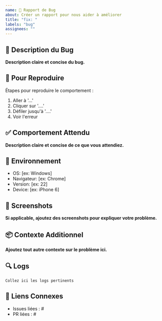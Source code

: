 ```yaml
---
name: 🐛 Rapport de Bug
about: Créer un rapport pour nous aider à améliorer
title: "fix: "
labels: "bug"
assignees: ""
---
```


## 📝 Description du Bug

**Description claire et concise du bug.**

## 🔄 Pour Reproduire

Étapes pour reproduire le comportement :

1. Aller à '...'
2. Cliquer sur '....'
3. Défiler jusqu'à '....'
4. Voir l'erreur

## ✅ Comportement Attendu

**Description claire et concise de ce que vous attendiez.**

## 📱 Environnement

- OS: [ex: Windows]
- Navigateur: [ex: Chrome]
- Version: [ex: 22]
- Device: [ex: iPhone 6]

## 📸 Screenshots

**Si applicable, ajoutez des screenshots pour expliquer votre problème.**

## 📦 Contexte Additionnel

**Ajoutez tout autre contexte sur le problème ici.**

## 🔍 Logs

```
Collez ici les logs pertinents
```

## 🔗 Liens Connexes

- Issues liées : #
- PR liées : #
